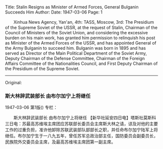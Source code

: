 Title: Stalin Resigns as Minister of Armed Forces, General Bulganin Succeeds Him
Author:
Date: 1947-03-06
Page: 1

　　Xinhua News Agency, Yan'an, 4th: TASS, Moscow, 3rd: The Presidium of the Supreme Soviet of the USSR, at the request of Stalin, Chairman of the Council of Ministers of the Soviet Union, and considering the excessive burden on his main work, has granted him permission to relinquish his post as Minister of the Armed Forces of the USSR, and has appointed General of the Army Bulganin to succeed him. Bulganin was born in 1895 and has served as Director of the Main Political Department of the Soviet Army, Deputy Chairman of the Defense Committee, Chairman of the Foreign Affairs Committee of the Nationalities Council, and First Deputy Chairman of the Presidium of the Supreme Soviet.



<hr /> 

Original: 


### 斯大林辞武装部长  由布尔加宁上将继任

1947-03-06
第1版()
专栏：

　　斯大林辞武装部长
    由布尔加宁上将继任
    【新华社延安四日电】塔斯社莫斯科三日电：苏最高苏维埃主席团应苏联部长委员会主席斯大林之请，谅及对他的主要工作的过重负担，准许他卸除苏联武装部队部部长之职，并任命布尔加宁陆军上将继任。布尔加宁生于一八九五年，曾任苏军总政治部主任，国防委员会副委员长，民族院外交委员会主席，及最高苏维埃主席团第一副主席。
